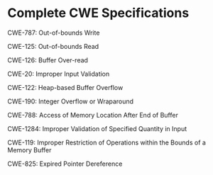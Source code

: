

# Complete CWE Specifications

CWE-787: Out-of-bounds Write

CWE-125: Out-of-bounds Read

CWE-126: Buffer Over-read

CWE-20: Improper Input Validation

CWE-122: Heap-based Buffer Overflow

CWE-190: Integer Overflow or Wraparound

CWE-788: Access of Memory Location After End of Buffer

CWE-1284: Improper Validation of Specified Quantity in Input

CWE-119: Improper Restriction of Operations within the Bounds of a Memory Buffer

CWE-825: Expired Pointer Dereference